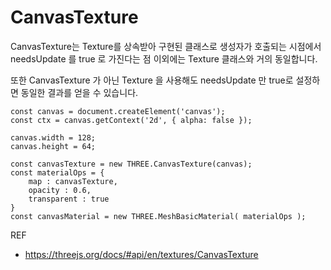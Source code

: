 # CanvasTexture

CanvasTexture는 Texture를 상속받아 구현된 클래스로 생성자가 호출되는 시점에서 needsUpdate 를 true 로 가진다는 점 이외에는 Texture 클래스와 거의 동일합니다.   

또한 CanvasTexture 가 아닌 Texture 을 사용해도 needsUpdate 만 true로 설정하면 동일한 결과를 얻을 수 있습니다.

```
const canvas = document.createElement('canvas');
const ctx = canvas.getContext('2d', { alpha: false });

canvas.width = 128;
canvas.height = 64;

const canvasTexture = new THREE.CanvasTexture(canvas);
const materialOps = {
    map : canvasTexture,
    opacity : 0.6,
    transparent : true
}
const canvasMaterial = new THREE.MeshBasicMaterial( materialOps );
```


REF
* https://threejs.org/docs/#api/en/textures/CanvasTexture